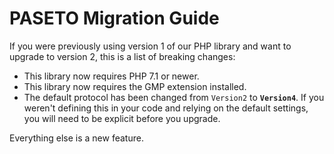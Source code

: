 # PASETO Migration Guide

If you were previously using version 1 of our PHP library and want to upgrade to
version 2, this is a list of breaking changes:

* This library now requires PHP 7.1 or newer.
* This library now requires the GMP extension installed.
* The default protocol has been changed from `Version2` to **`Version4`**.
  If you weren't defining this in your code and relying on the default settings,
  you will need to be explicit before you upgrade.

Everything else is a new feature.
